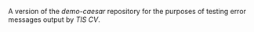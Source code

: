 A version of the *demo-caesar* repository for the purposes of testing error messages output by *TIS CV*.
